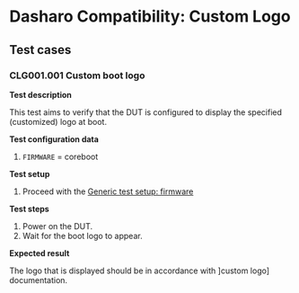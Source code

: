 # Dasharo Compatibility: Custom Logo

## Test cases

### CLG001.001 Custom boot logo

**Test description**

This test aims to verify that the DUT is configured to display the specified
(customized) logo at boot.

**Test configuration data**

1. `FIRMWARE` = coreboot

**Test setup**

1. Proceed with the
   [Generic test setup: firmware](../generic-test-setup/#firmware)

**Test steps**

1. Power on the DUT.
1. Wait for the boot logo to appear.

**Expected result**

The logo that is displayed should be in accordance with ]custom logo] 
documentation.

